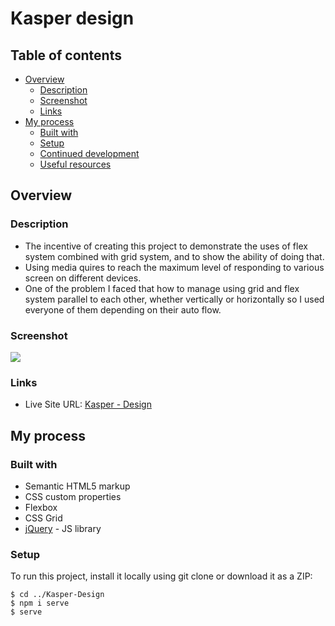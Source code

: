 # Kasper design


## Table of contents

- [Overview](#overview)
  - [Description](#description)
  - [Screenshot](#screenshot)
  - [Links](#links)
- [My process](#my-process)
  - [Built with](#built-with)
  - [Setup](#setup)
  - [Continued development](#continued-development)
  - [Useful resources](#useful-resources)


## Overview

### Description

- The incentive of creating this project to demonstrate the uses of flex system combined with grid system, and to show the ability of doing that.
- Using media quires to reach the maximum level of responding to various screen on different devices.
- One of the problem I faced that how to manage using grid and flex system parallel to each other, whether vertically or horizontally so I used everyone of them depending on their auto flow.


### Screenshot

![](./screenshot.png)


### Links

- Live Site URL: [Kasper - Design](https://github.com/AhmedTakeshy/Kasper-Design.git)

## My process

### Built with

- Semantic HTML5 markup
- CSS custom properties
- Flexbox
- CSS Grid
- [jQuery](https://jquery.com/) - JS library


### Setup

To run this project, install it locally using git clone or download it as a ZIP:

```
$ cd ../Kasper-Design
$ npm i serve
$ serve
```


